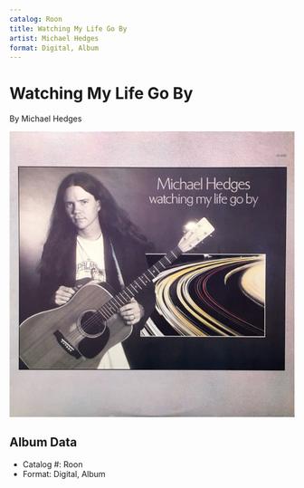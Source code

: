 ```yaml
---
catalog: Roon
title: Watching My Life Go By
artist: Michael Hedges
format: Digital, Album
---
```


# Watching My Life Go By

By Michael Hedges

![](../../assets/albumcovers/Michael_Hedges-Watching_My_Life_Go_By.png)

## Album Data

- Catalog #: Roon
- Format: Digital, Album

